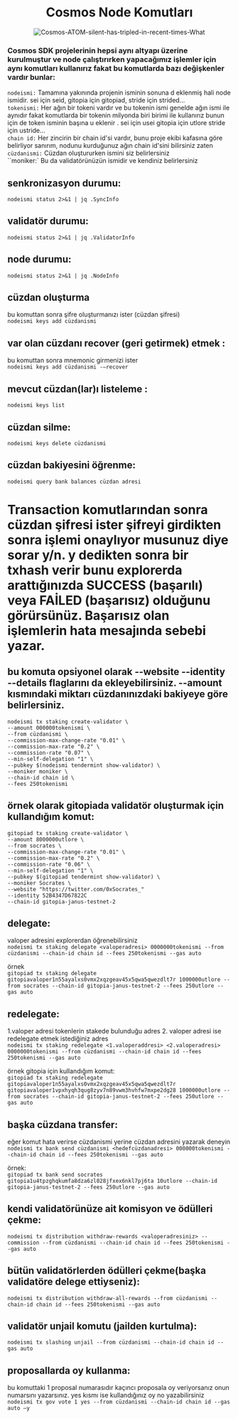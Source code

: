<h1 align="center"> Cosmos Node Komutları </h1>
<div align="center">

![Cosmos-ATOM-silent-has-tripled-in-recent-times-What](https://user-images.githubusercontent.com/76253089/221367235-ef56fc75-ad44-41d9-8e91-20704ad3806a.jpg)

</div>

### Cosmos SDK projelerinin hepsi aynı altyapı üzerine kurulmuştur ve node çalıştırırken yapacağımız işlemler için aynı komutları kullanırız fakat bu komutlarda bazı değişkenler vardır bunlar:

`nodeismi:` Tamamına yakınında projenin isminin sonuna d eklenmiş hali node ismidir. sei için seid, gitopia için gitopiad, stride için strided... <br>
`tokenismi:` Her ağın bir tokeni vardır ve bu tokenin ismi genelde ağın ismi ile aynıdır fakat komutlarda bir tokenin milyonda biri birimi ile kullanırız bunun için de token isminin başına u eklenir . sei için usei gitopia için utlore stride için ustride... <br>
`chain id:` Her zincirin bir chain id'si vardır, bunu proje ekibi kafasına göre belirliyor sanırım, nodunu kurduğunuz ağın chain id'sini bilirsiniz zaten <br>
`cüzdanismi:` Cüzdan oluştururken ismini siz belirlersiniz <br>
``moniker:` Bu da validatörünüzün ismidir ve kendiniz belirlersiniz <br>

## senkronizasyon durumu:
``` nodeismi status 2>&1 | jq .SyncInfo ```

## validatör durumu:
```nodeismi status 2>&1 | jq .ValidatorInfo```

## node durumu:​ <br>
```nodeismi status 2>&1 | jq .NodeInfo```
 
## cüzdan oluşturma​ <br>
bu komuttan sonra şifre oluşturmanızı ister (cüzdan şifresi) <br>
```nodeismi keys add cüzdanismi```

## var olan cüzdanı recover (geri getirmek) etmek :​ <br>
bu komuttan sonra mnemonic girmenizi ister <br>
```nodeismi keys add cüzdanismi -–recover```

## mevcut cüzdan(lar)ı listeleme :​ <br>
```nodeismi keys list```

## cüzdan silme:​ <br>
```nodeismi keys delete cüzdanismi```

## cüzdan bakiyesini öğrenme:​ <br>
```nodeismi query bank balances cüzdan adresi```

# Transaction komutlarından sonra cüzdan şifresi ister şifreyi girdikten sonra işlemi onaylıyor musunuz diye sorar y/n. y dedikten sonra bir txhash verir bunu explorerda arattığınızda SUCCESS (başarılı) veya FAİLED (başarısız) olduğunu görürsünüz. Başarısız olan işlemlerin hata mesajında sebebi yazar.

## bu komuta opsiyonel olarak --website --identity --details flaglarını da ekleyebilirsiniz. --amount kısmındaki miktarı cüzdanınızdaki bakiyeye göre belirlersiniz.

```
nodeismi tx staking create-validator \
--amount 000000tokenismi \
--from cüzdanismi \
--commission-max-change-rate "0.01" \
--commission-max-rate "0.2" \
--commission-rate "0.07" \
--min-self-delegation "1" \
--pubkey $(nodeismi tendermint show-validator) \
--moniker moniker \
--chain-id chain id \
--fees 250tokenismi
```

## örnek olarak gitopiada validatör oluşturmak için kullandığım komut:

```
gitopiad tx staking create-validator \
--amount 8000000utlore \
--from socrates \
--commission-max-change-rate "0.01" \
--commission-max-rate "0.2" \
--commission-rate "0.06" \
--min-self-delegation "1" \
--pubkey $(gitopiad tendermint show-validator) \
--moniker Socrates \
--website "https://twitter.com/0xSocrates_"
--identity 52B4347D67822C
--chain-id gitopia-janus-testnet-2
```

## delegate:​ <br>
valoper adresini explorerdan öğrenebilirsiniz <br>
```nodeismi tx staking delegate <valoperadresi> 0000000tokenismi --from cüzdanismi --chain-id chain id --fees 250tokenismi --gas auto```

örnek <br>
```gitopiad tx staking delegate gitopiavaloper1n55ayalxs0vmx2xqzgeav45x5qwa5qwezdlt7r 1000000utlore --from socrates --chain-id gitopia-janus-testnet-2 --fees 250utlore --gas auto```

## redelegate:​ <br>
1.valoper adresi tokenlerin stakede bulunduğu adres 2. valoper adresi ise redelegate etmek istediğiniz adres <br>
```nodeismi tx staking redelegate <1.valoperaddresi> <2.valoperadresi> 0000000tokenismi --from cüzdanismi --chain-id chain id --fees 250tokenismi --gas auto```

örnek gitopia için kullandığım komut: <br>
```gitopiad tx staking redelegate gitopiavaloper1n55ayalxs0vmx2xqzgeav45x5qwa5qwezdlt7r gitopiavaloper1vpxhyqh3qug8zyv7n89vwm3hvhfw7mxpe2dg28 1000000utlore --from socrates --chain-id gitopia-janus-testnet-2 --fees 250utlore --gas auto```

## başka cüzdana transfer:​ <br>
eğer komut hata verirse cüzdanismi yerine cüzdan adresini yazarak deneyin <br>
```nodeismi tx bank send cüzdanismi <hedefcüzdanadresi> 000000tokenismi --chain-id chain id --fees 250tokenismi --gas auto```

örnek: <br>
```gitopiad tx bank send socrates gitopia1u4tpzghqkumfa8dza6zl028jfxex6nkl7pj6ta 10utlore --chain-id gitopia-janus-testnet-2 --fees 250utlore --gas auto```

## kendi validatörünüze ait komisyon ve ödülleri çekme:​ <br>
```nodeismi tx distribution withdraw-rewards <valoperadresiniz> --commission --from cüzdanismi --chain-id chain id --fees 250tokenismi --gas auto```

## bütün validatörlerden ödülleri çekme(başka validatöre delege ettiyseniz):​ <br>
```nodeismi tx distribution withdraw-all-rewards --from cüzdanismi --chain-id chain id --fees 250tokenismi --gas auto```

## validatör unjail komutu (jailden kurtulma):​ <br>
```nodeismi tx slashing unjail --from cüzdanismi --chain-id chain id --gas auto```

## proposallarda oy kullanma:​ <br>
bu komuttaki 1 proposal numarasıdır kaçıncı proposala oy veriyorsanız onun numarsını yazarsınız. yes kısmı ise kullandığınız oy no yazabilirsiniz
```nodeismi tx gov vote 1 yes --from cüzdanismi --chain-id chain id --gas auto –y```
